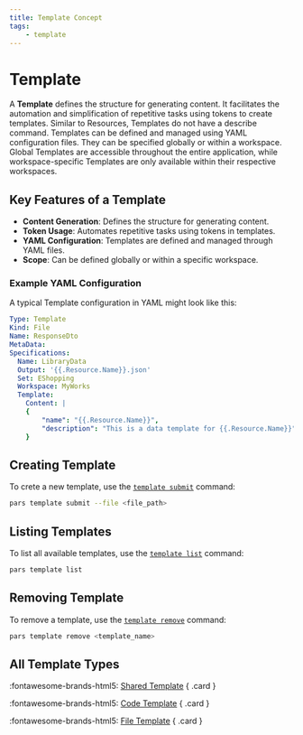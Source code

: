 ```yaml
---
title: Template Concept
tags:
    - template
---
```


# Template

A **Template** defines the structure for generating content. It facilitates the automation and simplification of repetitive tasks using tokens to create templates. Similar to Resources, Templates do not have a describe command. Templates can be defined and managed using YAML configuration files. They can be specified globally or within a workspace. Global Templates are accessible throughout the entire application, while workspace-specific Templates are only available within their respective workspaces.

## Key Features of a Template

- **Content Generation**: Defines the structure for generating content.
- **Token Usage**: Automates repetitive tasks using tokens in templates.
- **YAML Configuration**: Templates are defined and managed through YAML files.
- **Scope**: Can be defined globally or within a specific workspace.

### Example YAML Configuration

A typical Template configuration in YAML might look like this:


```yaml
Type: Template
Kind: File
Name: ResponseDto
MetaData:
Specifications:
  Name: LibraryData
  Output: '{{.Resource.Name}}.json'
  Set: EShopping
  Workspace: MyWorks
  Template:
    Content: |
    {
        "name": "{{.Resource.Name}}",
        "description": "This is a data template for {{.Resource.Name}}"
    }
```

## Creating Template

To crete a new template, use the [`template submit`][template_submit_command] command:

```sh
pars template submit --file <file_path>
```


## Listing Templates


To list all available templates, use the [`template list`][template_list_command] command:


```sh
pars template list
```




## Removing Template

To remove a template, use the [`template remove`][template_remove_command] command:


```sh
pars template remove <template_name>
```

## All Template Types

<div class="grid" markdown>

:fontawesome-brands-html5: [Shared Template][shared_template]
{ .card }

:fontawesome-brands-html5: [Code Template][code_template]
{ .card }

:fontawesome-brands-html5: [File Template][file_template]
{ .card }
</div>




<!-- Additional links -->

[shared_template]: ./shared-template.md
[code_template]: ./code-template.md
[file_template]: ./file-template.md
[template_command]: ../../guides/commands/template/index.md
[template_submit_command]: ../../guides/commands/template/submit.md
[template_list_command]: ../../guides/commands/template/list.md
[template_describe_command]: ../../guides/commands/template/describe.md
[template_remove_command]: ../../guides/commands/template/remove.md